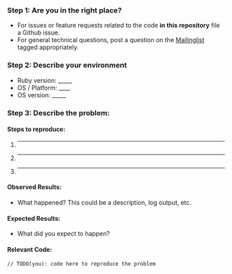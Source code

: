 ### Step 1: Are you in the right place?

  * For issues or feature requests related to the code **in this repository** file a Github issue.
  * For general technical questions, post a question on the [Mailinglist](https://groups.google.com/forum/#!forum/latex_curriculum_vitae) tagged appropriately.

### Step 2: Describe your environment

  * Ruby version: _____
  * OS / Platform: ____
  * OS version: _____
  
### Step 3: Describe the problem:

#### Steps to reproduce:

  1. _____
  2. _____
  3. _____
  
#### Observed Results:

  * What happened?  This could be a description, log output, etc.
  
#### Expected Results:

  * What did you expect to happen?
  
#### Relevant Code:

  ```
  // TODO(you): code here to reproduce the problem
  ```